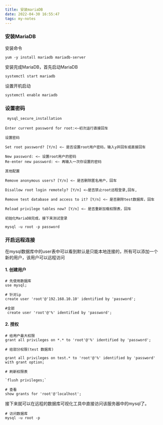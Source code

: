 ```yaml
---
title: 安装mariaDB
date: 2022-04-30 16:55:47
tags: my-notes
---
```

### 安装MariaDB

安装命令

```
yum -y install mariadb mariadb-server
```

安装完成MariaDB，首先启动MariaDB

```
systemctl start mariadb
```

设置开机启动

```
systemctl enable mariadb
```

### 设置密码

```python
 mysql_secure_installation
```

```
Enter current password for root:<–初次运行直接回车

设置密码

Set root password? [Y/n] <– 是否设置root用户密码，输入y并回车或直接回车

New password: <– 设置root用户的密码
Re-enter new password: <– 再输入一次你设置的密码

其他配置

Remove anonymous users? [Y/n] <– 是否删除匿名用户，回车

Disallow root login remotely? [Y/n] <–是否禁止root远程登录,回车,

Remove test database and access to it? [Y/n] <– 是否删除test数据库，回车

Reload privilege tables now? [Y/n] <– 是否重新加载权限表，回车

初始化MariaDB完成，接下来测试登录

mysql -u root -p password
```

### 开启远程连接

在mysql数据库中的user表中可以看到默认是只能本地连接的，所有可以添加一个新的用户，该用户可以远程访问

#### 1. 创建用户

```
# 先使用数据库
use mysql;

# 针对ip
create user 'root'@'192.168.10.10' identified by 'password';

#全部
 create user 'root'@'%' identified by 'password';
```

#### 2. 授权

```
# 给用户最大权限
grant all privileges on *.* to 'root'@'%' identified by 'password';

# 给部分权限(test 数据库)

grant all privileges on test.* to 'root'@'%' identified by 'password' with grant option;

# 刷新权限表
```

 	`flush privileges;`

```
# 查看
show grants for 'root'@'localhost';
```

接下来就可以在远程的数据库可视化工具中直接访问该服务器中的mysql了。

```
# 访问数据库
mysql -u root -p
```

###